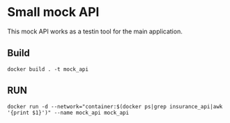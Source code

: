 # Small mock API

This mock API works as a testin tool for the main application.

## Build

`docker build . -t mock_api`

## RUN

`docker run -d --network="container:$(docker ps|grep insurance_api|awk '{print $1}')" --name mock_api mock_api`